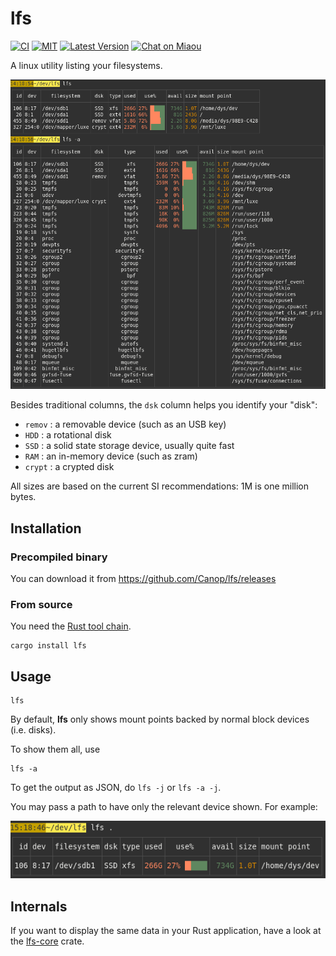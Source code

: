 # lfs

[![CI][s3]][l3] [![MIT][s2]][l2] [![Latest Version][s1]][l1] [![Chat on Miaou][s4]][l4]

[s1]: https://img.shields.io/crates/v/lfs.svg
[l1]: https://crates.io/crates/lfs

[s2]: https://img.shields.io/badge/license-MIT-blue.svg
[l2]: LICENSE

[s3]: https://travis-ci.org/Canop/lfs.svg?branch=master
[l3]: https://travis-ci.org/Canop/lfs

[s4]: https://miaou.dystroy.org/static/shields/room.svg
[l4]: https://miaou.dystroy.org/3768?Rust


A linux utility listing your filesystems.

![screenshot](doc/screenshot.png)

Besides traditional columns, the `dsk` column helps you identify your "disk":

* `remov` : a removable device (such as an USB key)
* `HDD` : a rotational disk
* `SSD` : a solid state storage device, usually quite fast
* `RAM` : an in-memory device (such as zram)
* `crypt` : a crypted disk

All sizes are based on the current SI recommendations: 1M is one million bytes.

## Installation

### Precompiled binary

You can download it from https://github.com/Canop/lfs/releases

### From source

You need the [Rust tool chain](https://rustup.rs/).

```
cargo install lfs
```

## Usage

```
lfs
```
By default, **lfs** only shows mount points backed by normal block devices (i.e. disks).

To show them all, use

```
lfs -a
```

To get the output as JSON, do `lfs -j` or  `lfs -a -j`.

You may pass a path to have only the relevant device shown.
For example:

![lfs dot](doc/lfs-dot.png)

## Internals

If you want to display the same data in your Rust application, have a look at the [lfs-core](https://docs.rs/lfs-core/) crate.
